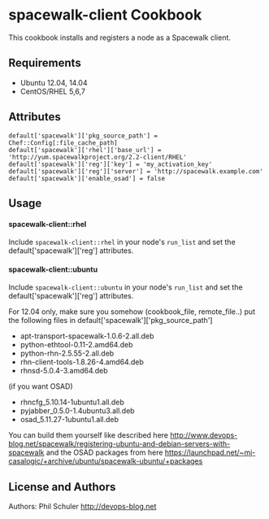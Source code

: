 spacewalk-client Cookbook
=========================
This cookbook installs and registers a node as a Spacewalk client.

Requirements
------------
- Ubuntu 12.04, 14.04
- CentOS/RHEL 5,6,7

Attributes
----------
```
default['spacewalk']['pkg_source_path'] = Chef::Config[:file_cache_path]
default['spacewalk']['rhel']['base_url'] = 'http://yum.spacewalkproject.org/2.2-client/RHEL'
default['spacewalk']['reg']['key'] = 'my_activation_key'
default['spacewalk']['reg']['server'] = 'http://spacewalk.example.com'
default['spacewalk']['enable_osad'] = false
```

Usage
-----
#### spacewalk-client::rhel
Include `spacewalk-client::rhel` in your node's `run_list` and set the default['spacewalk']['reg'] attributes.

#### spacewalk-client::ubuntu

Include `spacewalk-client::ubuntu` in your node's `run_list` and set the default['spacewalk']['reg'] attributes.

For 12.04 only, make sure you somehow (cookbook\_file, remote\_file..) put the following files in default['spacewalk']['pkg\_source\_path']
- apt-transport-spacewalk-1.0.6-2.all.deb
- python-ethtool-0.11-2.amd64.deb
- python-rhn-2.5.55-2.all.deb
- rhn-client-tools-1.8.26-4.amd64.deb
- rhnsd-5.0.4-3.amd64.deb

(if you want OSAD)
- rhncfg_5.10.14-1ubuntu1.all.deb
- pyjabber_0.5.0-1.4ubuntu3.all.deb
- osad_5.11.27-1ubuntu1.all.deb

You can build them yourself like described here
http://www.devops-blog.net/spacewalk/registering-ubuntu-and-debian-servers-with-spacewalk
and the OSAD packages from here
https://launchpad.net/~mj-casalogic/+archive/ubuntu/spacewalk-ubuntu/+packages

License and Authors
-------------------
Authors: Phil Schuler http://devops-blog.net
